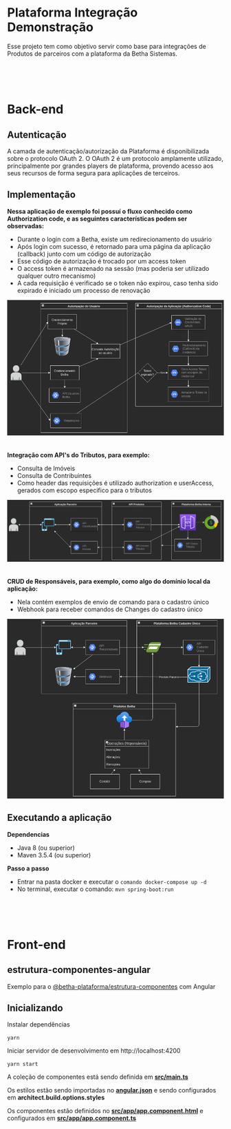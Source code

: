 # Plataforma Integração Demonstração
Esse projeto tem como objetivo servir como base para integrações de Produtos de parceiros com a plataforma da Betha Sistemas.

<br><br><br>

# Back-end

## Autenticação

A camada de autenticação/autorização da Plataforma é disponibilizada sobre o protocolo OAuth 2. O OAuth 2 é um protocolo amplamente utilizado, 
principalmente por grandes players de plataforma, provendo acesso aos seus recursos de forma segura para aplicações de terceiros.

## Implementação

**Nessa aplicação de exemplo foi possuí o fluxo conhecido como Authorization code, e as seguintes características podem ser observadas:**
- Durante o login com a Betha, existe um redirecionamento do usuário
- Após login com sucesso, é retornado para uma página da aplicação (callback) junto com um código de autorização
- Esse código de autorização é trocado por um access token
- O access token é armazenado na sessão (mas poderia ser utilizado qualquer outro mecanismo)
- A cada requisição é verificado se o token não expirou, caso tenha sido expirado é iniciado um processo de renovação

![](back/doc/img/autenticacao.png)
<br><br><br>
**Integração com API's do Tributos, para exemplo:**
- Consulta de Imóveis
- Consulta de Contribuintes
- Como header das requisições é utilizado authorization e userAccess, gerados com escopo especifico para o tributos

![](back/doc/img/integracoes.png)
<br><br><br>
**CRUD de Responsáveis, para exemplo, como algo do domínio local da aplicação:**
- Nela contém exemplos de envio de comando para o cadastro único
- Webhook para receber comandos de Changes do cadastro único

![](back/doc/img/cadastrounico.png)

## Executando a aplicação

**Dependencias**
- Java 8 (ou superior)
- Maven 3.5.4 (ou superior)

**Passo a passo**
- Entrar na pasta docker e executar o `comando docker-compose up -d`
- No terminal, executar o comando: ```mvn spring-boot:run```


<br><br><br>

# Front-end



## estrutura-componentes-angular

Exemplo para o [@betha-plataforma/estrutura-componentes](https://github.com/betha-plataforma/estrutura-componentes) com Angular

## Inicializando

Instalar dependências

```
yarn
```

Iniciar servidor de desenvolvimento em http://localhost:4200

```
yarn start
```

A coleção de componentes está sendo definida em [**src/main.ts**](./src/main.ts)

Os estilos estão sendo importadas no [**angular.json**](./angular.json) e sendo configurados em **architect.build.options.styles**

Os componentes estão definidos no [**src/app/app.component.html**](./src/app/app.component.html) e configurados em [**src/app/app.component.ts**](./src/app/app.component.ts)
